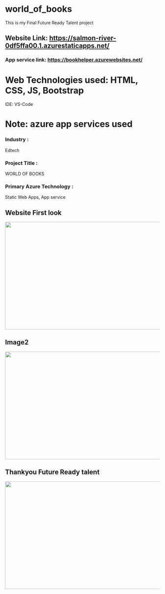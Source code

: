 # world_of_books

This is my Final Future Ready Talent project<br>

## Website Link: https://salmon-river-0df5ffa00.1.azurestaticapps.net/

### App service link: https://bookhelper.azurewebsites.net/

# Web Technologies used: HTML, CSS, JS, Bootstrap

IDE: VS-Code

# Note: azure app services used

### Industry :
Edtech

### Project Title :
WORLD OF BOOKS

### Primary Azure Technology :
Static Web Apps,
App service

## Website First look

<a href="https://bookhelper.azurewebsites.net/"><p align= "center"><img src="websitelook/image1" width="700" height= "350"></p></a>

## Image2 

<a href="https://bookhelper.azurewebsites.net/"><p align= "center"><img src="websitelook/image2" width="700" height= "350"></p></a>


## Thankyou Future Ready talent 

<a href="https://futurereadytalent.in/"><p align= "center"><img src="https://github.com/ROHAN0011/Microsoft-Future-Ready-Talent-Internship-Project/blob/5ae1e52f4f4236d8ca92ea9189794835ce087467/FRT.jpeg" width="700" height= "350"></p></a>  
